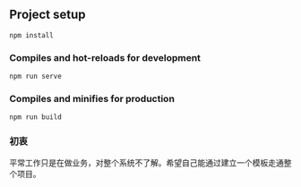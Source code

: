 ## Project setup
```
npm install
```

### Compiles and hot-reloads for development
```
npm run serve
```

### Compiles and minifies for production
```
npm run build
```

### 初衷
平常工作只是在做业务，对整个系统不了解。希望自己能通过建立一个模板走通整个项目。
